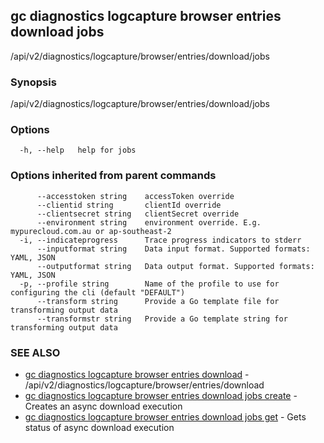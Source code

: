 ## gc diagnostics logcapture browser entries download jobs

/api/v2/diagnostics/logcapture/browser/entries/download/jobs

### Synopsis

/api/v2/diagnostics/logcapture/browser/entries/download/jobs

### Options

```
  -h, --help   help for jobs
```

### Options inherited from parent commands

```
      --accesstoken string    accessToken override
      --clientid string       clientId override
      --clientsecret string   clientSecret override
      --environment string    environment override. E.g. mypurecloud.com.au or ap-southeast-2
  -i, --indicateprogress      Trace progress indicators to stderr
      --inputformat string    Data input format. Supported formats: YAML, JSON
      --outputformat string   Data output format. Supported formats: YAML, JSON
  -p, --profile string        Name of the profile to use for configuring the cli (default "DEFAULT")
      --transform string      Provide a Go template file for transforming output data
      --transformstr string   Provide a Go template string for transforming output data
```

### SEE ALSO

* [gc diagnostics logcapture browser entries download](gc_diagnostics_logcapture_browser_entries_download.html)	 - /api/v2/diagnostics/logcapture/browser/entries/download
* [gc diagnostics logcapture browser entries download jobs create](gc_diagnostics_logcapture_browser_entries_download_jobs_create.html)	 - Creates an async download execution
* [gc diagnostics logcapture browser entries download jobs get](gc_diagnostics_logcapture_browser_entries_download_jobs_get.html)	 - Gets status of async download execution


